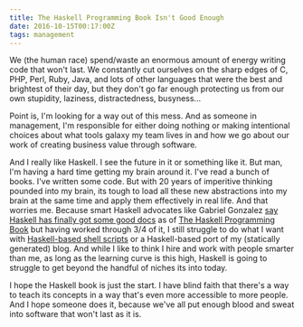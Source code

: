 ```yaml
---
title: The Haskell Programming Book Isn't Good Enough
date: 2016-10-15T00:17:00Z
tags: management
---
```

We (the human race) spend/waste an enormous amount of energy writing code that won't last. We constantly cut ourselves on the sharp edges of C, PHP, Perl, Ruby, Java, and lots of other languages that were the best and brightest of their day, but they don't go far enough protecting us from our own stupidity, laziness, distractedness, busyness...

Point is, I'm looking for a way out of this mess. And as someone in management, I'm responsible for either doing nothing or making intentional choices about what tools galaxy my team lives in and how we go about our work of creating business value through software.

And I really like Haskell. I see the future in it or something like it. But man, I'm having a hard time getting my brain around it. I've read a bunch of books. I've written some code. But with 20 years of imperitive thinking pounded into my brain, its tough to load all these new abstractions into my brain at the same time and apply them effectively in real life. And that worries me. Because smart Haskell advocates like Gabriel Gonzalez [say Haskell has finally got some good docs][2] as of [The Haskell Programming Book][1] but having worked through 3/4 of it, I still struggle to do what I want with [Haskell-based shell scripts][3] or a Haskell-based port of my (statically generated) blog. And while I like to think I hire and work with people smarter than me, as long as the learning curve is this high, Haskell is going to struggle to get beyond the handful of niches its into today.

I hope the Haskell book is just the start. I have blind faith that there's a way to teach its concepts in a way that's even more accessible to more people. And I hope someone does it, because we've all put enough blood and sweat into software that won't last as it is.

  [1]: http://haskellbook.com/
  [2]: https://github.com/Gabriel439/post-rfc/blob/master/sotu.md#education
  [3]: https://github.com/Gabriel439/Haskell-Turtle-Library/

